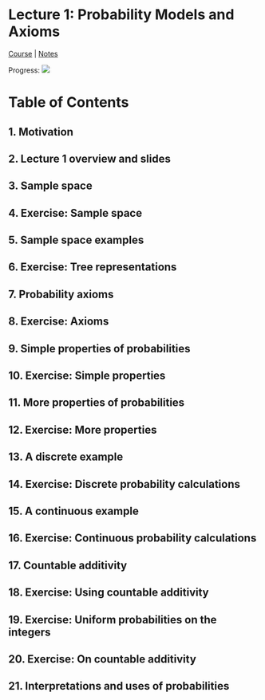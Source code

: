 # Lecture 1: Probability Models and Axioms

[Course](https://courses.edx.org/courses/course-v1:MITx+6.431x+3T2018/courseware/Unit_1_Probability_models_and_axioms/Lec__1_Probability_models_and_axioms/1?activate_block_id=block-v1%3AMITx%2B6.431x%2B3T2018%2Btype%40vertical%2Bblock%40ch3-s1-tab1) | [Notes](https://docs.google.com/document/d/17MhP5w5tDFzgdehzwT1iiu-9E8ufhHvapeNaZ-5EIm0/edit#bookmark=id.3sndq65286u0)

Progress: ![](http://progressed.io/bar/50)

# Table of Contents

## 1. Motivation

## 2. Lecture 1 overview and slides

## 3. Sample space

## 4. Exercise: Sample space

## 5. Sample space examples

## 6. Exercise: Tree representations

## 7. Probability axioms

## 8. Exercise: Axioms

## 9. Simple properties of probabilities

## 10. Exercise: Simple properties

## 11. More properties of probabilities

## 12. Exercise: More properties

## 13. A discrete example

## 14. Exercise: Discrete probability calculations

## 15. A continuous example

## 16. Exercise: Continuous probability calculations

## 17. Countable additivity

## 18. Exercise: Using countable additivity

## 19. Exercise: Uniform probabilities on the integers

## 20. Exercise: On countable additivity

## 21. Interpretations and uses of probabilities
